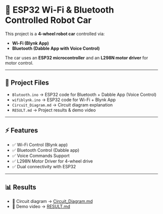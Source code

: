 # 🚗 ESP32 Wi-Fi & Bluetooth Controlled Robot Car  

This project is a **4-wheel robot car** controlled via:  
- **Wi-Fi (Blynk App)**  
- **Bluetooth (Dabble App with Voice Control)**  

The car uses an **ESP32 microcontroller** and an **L298N motor driver** for motor control.  

---

## 📂 Project Files
- `Blutooth.ino` → ESP32 code for Bluetooth + Dabble App (Voice Control)  
- `wifiblynk.ino` → ESP32 code for Wi-Fi + Blynk App  
- `Circuit_Diagram.md` → Circuit diagram explanation  
- `RESULT.md` → Project results & demo video  

---

## ⚡ Features
- ✅ Wi-Fi Control (Blynk app)  
- ✅ Bluetooth Control (Dabble app)  
- ✅ Voice Commands Support  
- ✅ L298N Motor Driver for 4-wheel drive  
- ✅ Dual connectivity with ESP32  

---

## 📊 Results
- 📌 Circuit diagram → [Circuit_Diagram.md](./Circuit_Diagram.md)  
- 🎥 Demo video → [RESULT.md](./RESULT.md)  
